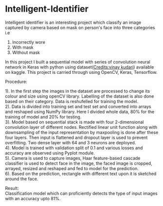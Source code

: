 # Intelligent-Identifier

Intelligent identifier is an interesting project which classify an image captured by camera based on mask on person's face into three categories i.e 
1. Incorrectly wore
2. With mask
3. Without mask

In this project I built a sequential model with series of convolution neural network in Keras with python using dataset([Credits:vinay kudari](https://www.kaggle.com/vinaykudari/facemask)) available on kaggle.
This project is carried through using OpenCV, Keras, Tensorflow.

Procedure:

1). In the first step the images in the dataset are processed to change its colour and size using openCV library. Labelling of the dataset is also done based on their      category. Data is reshufelled for training the model.<br /> 
2). Data is divided into training set and test set and converted into arrays and reshaped using NumPy library. Here I divided whole data, 80% for the training of model and 20% for testing.<br />
3). Model based on sequential stack is made with four 2-dimensional convolution layer of different nodes. Rectified linear unit function along with downsampling of the input representation by maxpooling is done after these four layers. Then input is flattened and dropout layer is used to prevent overfitting. Two dense layer with 64 and 3 neurons are deployed.<br />
4). Model is trained with validation split of 0.1 and various losses and accuracy are observed using Pyplot module.<br />
5). Camera is used to capture images, Haar feature-based cascade classifier is used to detect face in the image, the faced image is cropped, arrayed, resized and reshaped and fed to model for the prediction.<br />
6). Based on the prediction, rectangle with different text upon it is sketched around the face.<br />

Result:<br />
Classification model which can proficiently detects the type of input images with an accuracy upto 81%.
